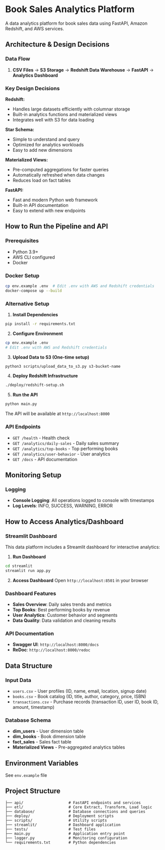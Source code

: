 # Book Sales Analytics Platform

A data analytics platform for book sales data using FastAPI, Amazon Redshift, and AWS services.

## Architecture & Design Decisions

### Data Flow
1. **CSV Files** → **S3 Storage** → **Redshift Data Warehouse** → **FastAPI** → **Analytics Dashboard**

### Key Design Decisions

**Redshift:**
- Handles large datasets efficiently with columnar storage
- Built-in analytics functions and materialized views
- Integrates well with S3 for data loading

**Star Schema:**
- Simple to understand and query
- Optimized for analytics workloads
- Easy to add new dimensions

**Materialized Views:**
- Pre-computed aggregations for faster queries
- Automatically refreshed when data changes
- Reduces load on fact tables

**FastAPI:**
- Fast and modern Python web framework
- Built-in API documentation
- Easy to extend with new endpoints

## How to Run the Pipeline and API

### Prerequisites
- Python 3.9+
- AWS CLI configured
- Docker

### Docker Setup

```bash
cp env.example .env  # Edit .env with AWS and Redshift credentials 
docker-compose up --build
```

### Alternative Setup

1. **Install Dependencies**
```bash
pip install -r requirements.txt
```

2. **Configure Environment**
```bash
cp env.example .env
# Edit .env with AWS and Redshift credentials 
```

3. **Upload Data to S3 (One-time setup)**
```bash
python3 scripts/upload_data_to_s3.py s3-bucket-name
```

4. **Deploy Redshift Infrastructure**
```bash
./deploy/redshift-setup.sh
```

5. **Run the API**
```bash
python main.py
```

The API will be available at `http://localhost:8000`

### API Endpoints

- `GET /health` - Health check
- `GET /analytics/daily-sales` - Daily sales summary
- `GET /analytics/top-books` - Top performing books
- `GET /analytics/user-behavior` - User analytics
- `GET /docs` - API documentation


## Monitoring Setup

### Logging

- **Console Logging**: All operations logged to console with timestamps
- **Log Levels**: INFO, SUCCESS, WARNING, ERROR

## How to Access Analytics/Dashboard

### Streamlit Dashboard
This data platform includes a Streamlit dashboard for interactive analytics:

1. **Run Dashboard**
```bash
cd streamlit
streamlit run app.py
```

2. **Access Dashboard**
Open `http://localhost:8501` in your browser

### Dashboard Features
- **Sales Overview**: Daily sales trends and metrics
- **Top Books**: Best performing books by revenue
- **User Analytics**: Customer behavior and segments
- **Data Quality**: Data validation and cleaning results

### API Documentation
- **Swagger UI**: `http://localhost:8000/docs`
- **ReDoc**: `http://localhost:8000/redoc`

## Data Structure

### Input Data
- `users.csv` - User profiles (ID, name, email, location, signup date)
- `books.csv` - Book catalog (ID, title, author, category, price, ISBN)
- `transactions.csv` - Purchase records (transaction ID, user ID, book ID, amount, timestamp)

### Database Schema
- **dim_users** - User dimension table
- **dim_books** - Book dimension table  
- **fact_sales** - Sales fact table
- **Materialized Views** - Pre-aggregated analytics tables

## Environment Variables
See `env.example` file


## Project Structure

```
├── api/                    # FastAPI endpoints and services
├── etl/                    # Core Extract, Transform, Load logic
├── database/               # Database connections and queries
├── deploy/                 # Deployment scripts
├── scripts/                # Utility scripts
├── streamlit/              # Dashboard application
├── tests/                  # Test files
├── main.py                 # Application entry point
├── logger.py               # Monitoring configuration
└── requirements.txt        # Python dependencies
```
